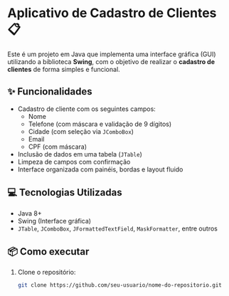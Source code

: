# Aplicativo de Cadastro de Clientes 📋

Este é um projeto em Java que implementa uma interface gráfica (GUI) utilizando a biblioteca **Swing**, com o objetivo de realizar o **cadastro de clientes** de forma simples e funcional.

## ✨ Funcionalidades

- Cadastro de cliente com os seguintes campos:
  - Nome
  - Telefone (com máscara e validação de 9 dígitos)
  - Cidade (com seleção via `JComboBox`)
  - Email
  - CPF (com máscara)
- Inclusão de dados em uma tabela (`JTable`)
- Limpeza de campos com confirmação
- Interface organizada com painéis, bordas e layout fluido

## 💻 Tecnologias Utilizadas

- Java 8+
- Swing (Interface gráfica)
- `JTable`, `JComboBox`, `JFormattedTextField`, `MaskFormatter`, entre outros

## 📦 Como executar

1. Clone o repositório:
   ```bash
   git clone https://github.com/seu-usuario/nome-do-repositorio.git
